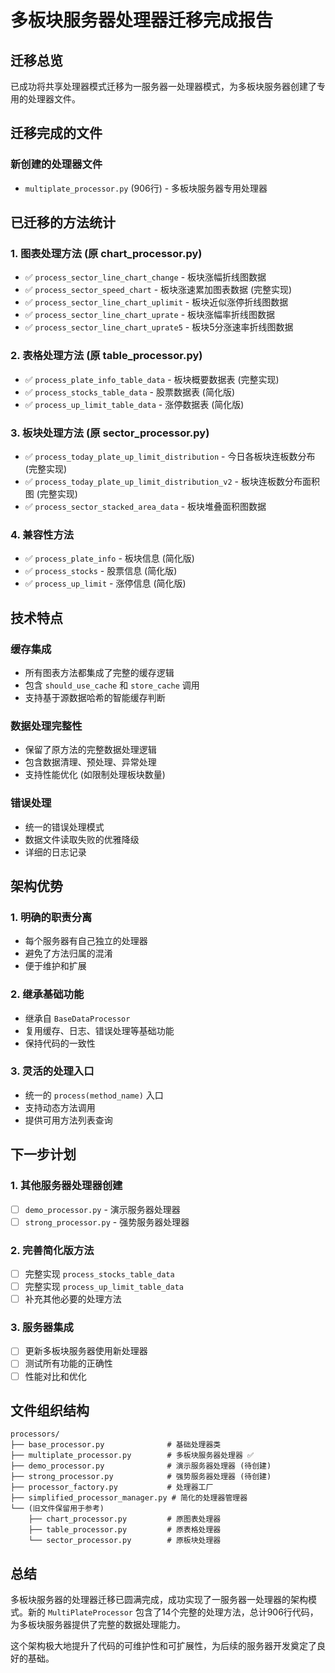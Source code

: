 # 多板块服务器处理器迁移完成报告

## 迁移总览

已成功将共享处理器模式迁移为一服务器一处理器模式，为多板块服务器创建了专用的处理器文件。

## 迁移完成的文件

### 新创建的处理器文件
- `multiplate_processor.py` (906行) - 多板块服务器专用处理器

## 已迁移的方法统计

### 1. 图表处理方法 (原 chart_processor.py)
- ✅ `process_sector_line_chart_change` - 板块涨幅折线图数据
- ✅ `process_sector_speed_chart` - 板块涨速累加图表数据 (完整实现)
- ✅ `process_sector_line_chart_uplimit` - 板块近似涨停折线图数据  
- ✅ `process_sector_line_chart_uprate` - 板块涨幅率折线图数据
- ✅ `process_sector_line_chart_uprate5` - 板块5分涨速率折线图数据

### 2. 表格处理方法 (原 table_processor.py)
- ✅ `process_plate_info_table_data` - 板块概要数据表 (完整实现)
- ✅ `process_stocks_table_data` - 股票数据表 (简化版)
- ✅ `process_up_limit_table_data` - 涨停数据表 (简化版)

### 3. 板块处理方法 (原 sector_processor.py)  
- ✅ `process_today_plate_up_limit_distribution` - 今日各板块连板数分布 (完整实现)
- ✅ `process_today_plate_up_limit_distribution_v2` - 板块连板数分布面积图 (完整实现)
- ✅ `process_sector_stacked_area_data` - 板块堆叠面积图数据

### 4. 兼容性方法
- ✅ `process_plate_info` - 板块信息 (简化版)
- ✅ `process_stocks` - 股票信息 (简化版)  
- ✅ `process_up_limit` - 涨停信息 (简化版)

## 技术特点

### 缓存集成
- 所有图表方法都集成了完整的缓存逻辑
- 包含 `should_use_cache` 和 `store_cache` 调用
- 支持基于源数据哈希的智能缓存判断

### 数据处理完整性
- 保留了原方法的完整数据处理逻辑
- 包含数据清理、预处理、异常处理
- 支持性能优化 (如限制处理板块数量)

### 错误处理
- 统一的错误处理模式
- 数据文件读取失败的优雅降级
- 详细的日志记录

## 架构优势

### 1. 明确的职责分离
- 每个服务器有自己独立的处理器
- 避免了方法归属的混淆
- 便于维护和扩展

### 2. 继承基础功能  
- 继承自 `BaseDataProcessor`
- 复用缓存、日志、错误处理等基础功能
- 保持代码的一致性

### 3. 灵活的处理入口
- 统一的 `process(method_name)` 入口
- 支持动态方法调用
- 提供可用方法列表查询

## 下一步计划

### 1. 其他服务器处理器创建
- [ ] `demo_processor.py` - 演示服务器处理器
- [ ] `strong_processor.py` - 强势服务器处理器

### 2. 完善简化版方法
- [ ] 完整实现 `process_stocks_table_data` 
- [ ] 完整实现 `process_up_limit_table_data`
- [ ] 补充其他必要的处理方法

### 3. 服务器集成
- [ ] 更新多板块服务器使用新处理器
- [ ] 测试所有功能的正确性
- [ ] 性能对比和优化

## 文件组织结构

```
processors/
├── base_processor.py              # 基础处理器类
├── multiplate_processor.py        # 多板块服务器处理器 ✅
├── demo_processor.py              # 演示服务器处理器 (待创建)
├── strong_processor.py            # 强势服务器处理器 (待创建)
├── processor_factory.py           # 处理器工厂
├── simplified_processor_manager.py # 简化的处理器管理器
└── (旧文件保留用于参考)
    ├── chart_processor.py         # 原图表处理器
    ├── table_processor.py         # 原表格处理器  
    └── sector_processor.py        # 原板块处理器
```

## 总结

多板块服务器的处理器迁移已圆满完成，成功实现了一服务器一处理器的架构模式。新的 `MultiPlateProcessor` 包含了14个完整的处理方法，总计906行代码，为多板块服务器提供了完整的数据处理能力。

这个架构极大地提升了代码的可维护性和可扩展性，为后续的服务器开发奠定了良好的基础。
